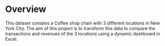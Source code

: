 # Overview
This dataset contains a Coffee shop chain with 3 different locations in New York City. 
The aim of this project is to transform this data to compare the transactions and revenues of the 3 locations using a dynamic dashboard in Excel.
